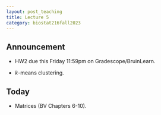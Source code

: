 ```yaml
---
layout: post_teaching
title: Lecture 5
category: biostat216fall2023
---
```


## Announcement

* HW2 due this Friday 11:59pm on Gradescope/BruinLearn.

* $k$-means clustering.

## Today

* Matrices (BV Chapters 6-10).
